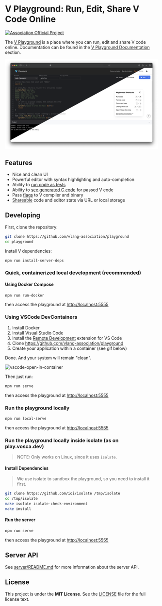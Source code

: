 # V Playground: Run, Edit, Share V Code Online

[![Association Official Project][AssociationOfficialBadge]][AssociationUrl]

The [V Playground](https://play.vosca.dev) is a place where you can run, edit and share V
code online.
Documentation can be found in the
[V Playground Documentation](https://docs.vosca.dev/tools/playground.html) section.

![](./docs/images/cover.png)

## Features

- Nice and clean UI
- Powerful editor with syntax highlighting and auto-completion
- Ability to [run code as tests](https://docs.vosca.dev/tools/playground.html#test)
- Ability
  to [see generated C code](https://docs.vosca.dev/tools/playground.html#show-generated-c-code)
  for passed V code
- Pass [flags](https://docs.vosca.dev/tools/playground.html#pass-arguments-to-compiler) to V
  compiler and binary
- [Shareable](https://docs.vosca.dev/tools/playground.html#share-code) code and editor state
  via URL or local storage

## Developing

First, clone the repository:

```bash
git clone https://github.com/vlang-association/playground
cd playground
```

Install V dependencies:

```bash
npm run install-server-deps
```

### Quick, containerized local development (recommended)

#### Using Docker Compose

```bash
npm run run-docker
```

then access the playground at <http://localhost:5555>

### Using VSCode DevContainers

1. Install Docker
2. Install [Visual Studio Code](https://code.visualstudio.com/)
3. Install the
   [Remote Development](https://marketplace.visualstudio.com/items?itemName=ms-vscode-remote.vscode-remote-extensionpack)
   extension for VS Code
4. Clone <https://github.com/vlang-association/playground>
5. Create your application within a container (see gif below)

Done.
And your system will remain "clean".

![vscode-open-in-container](https://user-images.githubusercontent.com/17727170/197407889-88fe33b0-8e95-47fe-b2db-598fd307140e.gif)

Then just run:

```sh
npm run serve
```

then access the playground at <http://localhost:5555>

### Run the playground locally

```bash
npm run local-serve
```

then access the playground at <http://localhost:5555>

### Run the playground locally inside isolate (as on play.vosca.dev)

> NOTE: Only works on Linux, since it uses `isolate`.

#### Install Dependencies

> We use isolate to sandbox the playground, so you need to install it first.

```bash
git clone https://github.com/ioi/isolate /tmp/isolate
cd /tmp/isolate
make isolate isolate-check-environment
make install
```

#### Run the server

```bash
npm run serve
```

then access the playground at <http://localhost:5555>

## Server API

See [server/README.md](./server/README.md) for more information about the server API.

## License

This project is under the **MIT License**.
See the
[LICENSE](https://github.com/vlang-association/playground/blob/main/LICENSE)
file for the full license text.

[AssociationOfficialBadge]: https://vosca.dev/badge.svg

[AssociationUrl]: https://vosca.dev
